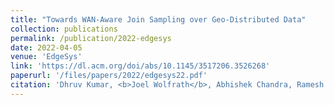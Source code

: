 ```yaml
---
title: "Towards WAN-Aware Join Sampling over Geo-Distributed Data"
collection: publications
permalink: /publication/2022-edgesys
date: 2022-04-05
venue: 'EdgeSys'
link: 'https://dl.acm.org/doi/abs/10.1145/3517206.3526268'
paperurl: '/files/papers/2022/edgesys22.pdf'
citation: 'Dhruv Kumar, <b>Joel Wolfrath</b>, Abhishek Chandra, Ramesh Sitaraman. 2022. Towards WAN-Aware Join Sampling over Geo-Distributed Data. In <i>5th International Workshop on Edge Systems, Analytics and Networking (EdgeSys 2022)</i>.'
---
```

